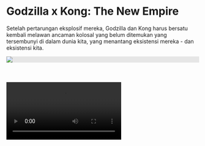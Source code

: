 <H1>Godzilla x Kong: The New Empire</H1>
<p>Setelah pertarungan eksplosif mereka, Godzilla dan Kong harus bersatu kembali melawan ancaman kolosal yang belum ditemukan yang tersembunyi di dalam dunia kita, yang menantang eksistensi mereka - dan eksistensi kita.</p>
<img style="display: block;-webkit-user-select: none;margin: auto;cursor: zoom-in;background-color: hsl(0, 0%, 90%);transition: background-color 300ms;" src="https://image.tmdb.org/t/p/original/tMefBSflR6PGQLv7WvFPpKLZkyk.jpg" >
<br>
<br></br>
<video src="https://imdb-video.media-imdb.com/vi2055259673/1434659607842-pgv4ql-1711377037764.mp4?Expires=1715790563&Signature=jMYA5HMmPFLKHI46Flxbkz4FywfCbJauoYt21m47M9f2uZoDWpdNIYIamMvanQhr4QXPK64Au2MVsQuQ5lr2-WIDe4ZCH7ZzpA-I0jWPI95JConC2GAtarw2GMvawl4W0vsJbFyifKBU9y-nUTinil~r5YytQ~i9O6jQuUmMNLkRUjXYKtrmbcDmGYOXWqydudB0ajthjuQed9J~xB9JO3lJ-TdFVRQbW4455NYp2zq9Jlk44DqKuwPxyqEZwB7ax4xUAOu4xk3YgfcTA9Dev-rOAJwjLxmbQf3ridyYWTMwKQ0IVFCcunrkcTFie0pG~6qYNA4K2oQZNH6Bqzae9g__&Key-Pair-Id=APKAIFLZBVQZ24NQH3KA" autoplay loop controls><video>
<br></br>
<table class="infobox vevent" style="font-size:90%;"><tbody><tr><th colspan="2" class="infobox-above summary" style="font-size:120%;font-style:italic;">Godzilla x Kong: The New Empire</th></tr><tr><th scope="row" class="infobox-label" style="white-space:nowrap;padding-right:0.65em;">Sutradara</th><td class="infobox-data"><a href="/w/index.php?title=Adam_Wingard&amp;action=edit&amp;redlink=1" class="new" title="Adam Wingard (halaman belum tersedia)">Adam Wingard</a></td></tr><tr><th scope="row" class="infobox-label" style="white-space:nowrap;padding-right:0.65em;">Produser</th><td class="infobox-data"><div class="plainlist">
<ul><li><a href="/w/index.php?title=Thomas_Tull&amp;action=edit&amp;redlink=1" class="new" title="Thomas Tull (halaman belum tersedia)">Thomas Tull</a></li>
<li><a href="/w/index.php?title=Jon_Jashni&amp;action=edit&amp;redlink=1" class="new" title="Jon Jashni (halaman belum tersedia)">Jon Jashni</a></li>
<li>Brian Rogers</li>
<li><a href="/wiki/Mary_Parent" title="Mary Parent">Mary Parent</a></li>
<li>Alex Garcia</li>
<li>Eric McLeod</li></ul>
</div></td></tr><tr><th scope="row" class="infobox-label" style="white-space:nowrap;padding-right:0.65em;">Skenario</th><td class="infobox-data"><div class="plainlist">
<ul><li><a href="/w/index.php?title=Terry_Rossio&amp;action=edit&amp;redlink=1" class="new" title="Terry Rossio (halaman belum tersedia)">Terry Rossio</a></li>
<li><a href="/w/index.php?title=Simon_Barrett&amp;action=edit&amp;redlink=1" class="new" title="Simon Barrett (halaman belum tersedia)">Simon Barrett</a></li>
<li><a href="/wiki/Jeremy_Slater" title="Jeremy Slater">Jeremy Slater</a></li></ul>
</div></td></tr><tr><th scope="row" class="infobox-label" style="white-space:nowrap;padding-right:0.65em;">Cerita</th><td class="infobox-data"><div class="plainlist">
<ul><li>Terry Rossio</li>
<li>Adam Wingard</li>
<li>Simon Barrett</li></ul>
</div></td></tr><tr><th scope="row" class="infobox-label" style="white-space:nowrap;padding-right:0.65em;"><div style="display:inline-block; padding:0.1em 0;line-height:1.2em;">Berdasarkan</div></th><td class="infobox-data"><a href="/wiki/Godzilla" title="Godzilla">Godzilla</a><br>oleh <a href="/wiki/Toho" title="Toho">Toho Co., Ltd.</a></td></tr><tr><th scope="row" class="infobox-label" style="white-space:nowrap;padding-right:0.65em;">Pemeran</th><td class="infobox-data"><div class="plainlist">
<ul><li><a href="/wiki/Rebecca_Hall" title="Rebecca Hall">Rebecca Hall</a></li>
<li><a href="/wiki/Brian_Tyree_Henry" title="Brian Tyree Henry">Brian Tyree Henry</a></li>
<li><a href="/wiki/Dan_Stevens" title="Dan Stevens">Dan Stevens</a></li>
<li>Kaylee Hottle</li>
<li><a href="/w/index.php?title=Alex_Ferns&amp;action=edit&amp;redlink=1" class="new" title="Alex Ferns (halaman belum tersedia)">Alex Ferns</a></li>
<li><a href="/wiki/Fala_Chen" title="Fala Chen">Fala Chen</a></li></ul>
</div></td></tr><tr><th scope="row" class="infobox-label" style="white-space:nowrap;padding-right:0.65em;">Penata musik</th><td class="infobox-data"><a href="/w/index.php?title=Tom_Holkenborg&amp;action=edit&amp;redlink=1" class="new" title="Tom Holkenborg (halaman belum tersedia)">Tom Holkenborg</a><br>Antonio Di Iorio</td></tr><tr><th scope="row" class="infobox-label" style="white-space:nowrap;padding-right:0.65em;">Sinematografer</th><td class="infobox-data"><a href="/w/index.php?title=Ben_Seresin&amp;action=edit&amp;redlink=1" class="new" title="Ben Seresin (halaman belum tersedia)">Ben Seresin</a></td></tr><tr><th scope="row" class="infobox-label" style="white-space:nowrap;padding-right:0.65em;">Penyunting</th><td class="infobox-data">Josh Schaeffer</td></tr><tr><th scope="row" class="infobox-label" style="white-space:nowrap;padding-right:0.65em;"><div style="display:inline-block; padding:0.1em 0;line-height:1.2em;">Perusahaan<br>produksi</div></th><td class="infobox-data"><div style="vertical-align:middle;"><a href="/wiki/Legendary_Entertainment" title="Legendary Entertainment">Legendary Pictures</a></div></td></tr><tr><th scope="row" class="infobox-label" style="white-space:nowrap;padding-right:0.65em;">Distributor</th><td class="infobox-data"><div class="plainlist">
<ul><li><a href="/wiki/Warner_Bros._Pictures" class="mw-redirect" title="Warner Bros. Pictures">Warner Bros. Pictures</a> (Seluruh dunia)</li>
<li>Toho (Jepang)</li></ul>
</div></td></tr><tr><th scope="row" class="infobox-label" style="white-space:nowrap;padding-right:0.65em;"><div style="display:inline-block; padding:0.1em 0;line-height:1.2em;white-space:normal;">Tanggal rilis</div></th><td class="infobox-data"><div class="plainlist">
<ul><li>25 Maret 2024<span style="display:none">&nbsp;(<span class="bday published updated">2024-03-25</span>)</span> <span style="font-size:85%;">(Bioskop TCL Chinese)</span></li>
<li>27 Maret 2024<span style="display:none">&nbsp;(<span class="bday published updated">2024-03-27</span>)</span> <span style="font-size:85%;">(Internasional)</span></li>
<li>29 Maret 2024<span style="display:none">&nbsp;(<span class="bday published updated">2024-03-29</span>)</span> <span style="font-size:85%;">(Amerika Serikat)</span></li>
<li class="mw-empty-elt">
</li><li class="mw-empty-elt"></li></ul>
</div></td></tr><tr><th scope="row" class="infobox-label" style="white-space:nowrap;padding-right:0.65em;">Durasi</th><td class="infobox-data">115 menit<sup id="cite_ref-1" class="reference"><a href="#cite_note-1">[1]</a></sup></td></tr><tr><th scope="row" class="infobox-label" style="white-space:nowrap;padding-right:0.65em;">Negara</th><td class="infobox-data">Amerika Serikat</td></tr><tr><th scope="row" class="infobox-label" style="white-space:nowrap;padding-right:0.65em;">Bahasa</th><td class="infobox-data">Inggris</td></tr></tbody></table>
